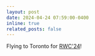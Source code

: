 ```yaml
---
layout: post
date: 2024-04-24 07:59:00-0400
inline: true
related_posts: false
---
```


Flying to Toronto for [RWC'24](https://rwc.iacr.org/2024/)!
